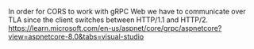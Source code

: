 In order for CORS to work with gRPC Web we have to communicate over TLA since the client switches between HTTP/1.1 and HTTP/2. https://learn.microsoft.com/en-us/aspnet/core/grpc/aspnetcore?view=aspnetcore-8.0&tabs=visual-studio
